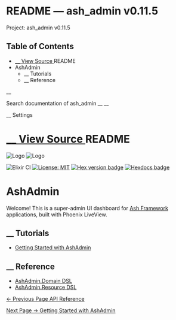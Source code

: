 # README — ash_admin v0.11.5

Project: ash_admin v0.11.5

## Table of Contents

- [ __ View Source ](external_link) README
- AshAdmin
  - __ Tutorials
  - __ Reference

__

Search documentation of ash_admin __ __

__ Settings

#  [ __ View Source ](external_link) README

![Logo](external_link) ![Logo](external_link)

![Elixir CI](external_link) [![License: MIT](external_link)](https://opensource.org/licenses/MIT) [![Hex version badge](external_link)](https://hex.pm/packages/ash_admin) [![Hexdocs badge](external_link)](https://hexdocs.pm/ash_admin)

# AshAdmin

Welcome! This is a super-admin UI dashboard for [Ash Framework](external_link) applications, built with Phoenix LiveView.

##  __ Tutorials

  * [Getting Started with AshAdmin](external_link)



##  __ Reference

  * [AshAdmin.Domain DSL](external_link)
  * [AshAdmin.Resource DSL](external_link)



[ ← Previous Page  API Reference  ](external_link)

[ Next Page →  Getting Started with AshAdmin  ](external_link)
